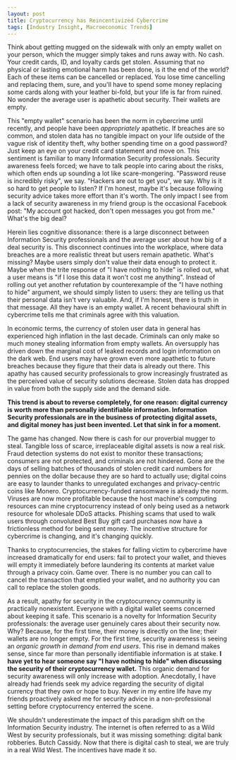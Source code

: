 ```yaml
---
layout: post
title: Cryptocurrency has Reincentivized Cybercrime
tags: [Industry Insight, Macroeconomic Trends]
---
```

Think about getting mugged on the sidewalk with only an empty wallet on your
person, which the mugger simply takes and runs away with. No cash. Your credit
cards, ID, and loyalty cards get stolen. Assuming that no physical or lasting
emotional harm has been done, is it the end of the world? Each of these items
can be cancelled or replaced. You lose time cancelling and replacing them,
sure, and you'll have to spend some money replacing some cards along with your
leather bi-fold, but your life is far from ruined. No wonder the average user is
apathetic about security. Their wallets are empty.

This "empty wallet" scenario has been the norm in cybercrime until recently, and
people have been <i>appropriately</i> apathetic. If breaches are so common, and stolen
data has no tangible impact on your life outside of the vague risk of identity
theft, why bother spending time on a good password? Just keep an eye on your
credit card statement and move on. This sentiment is familiar to many
Information Security professionals. Security awareness feels forced; we have to
talk people into caring about the risks, which often ends up sounding a lot like
scare-mongering. "Password reuse is incredibly risky", we say. "Hackers are out
to get you", we say. Why is it so hard to get people to listen? If I'm honest,
maybe it's because following security advice takes more effort than it's worth.
The only impact I see from a lack of security awareness in my friend group is
the occasional Facebook post: "My account got hacked, don't open messages you
got from me." What's the big deal?

Herein lies cognitive dissonance: there is a large disconnect between
Information Security professionals and the average user about how big of a deal
security is. This disconnect continues into the workplace, where data breaches
are a more realistic threat but users remain apathetic. What's missing? Maybe
users simply don't value their data enough to protect it. Maybe when the trite
response of "I have nothing to hide" is rolled out, what a user means is "if I
lose this data it won't cost me anything". Instead of rolling out yet another
refutation by counterexample of the "I have nothing to hide" argument, we
should simply listen to users: they are telling us that their personal data
isn't very valuable. And, if I'm honest, there is truth in that message. All
they have is an empty wallet. A recent behavioural shift in cybercrime tells
me that criminals agree with this valuation.

In economic terms, the currency of stolen user data in general has experienced
high inflation in the last decade. Criminals can only make so much money
stealing information from empty wallets. An oversupply has driven down the
marginal cost of leaked records and login information on the dark web. End
users may have grown even more apathetic to future breaches because they
figure that their data is already out there. This apathy has caused security
professionals to grow increasingly frustrated as the perceived value of
security solutions decrease. Stolen data has dropped in value from both the
supply side and the demand side.

<b>This trend is about to reverse completely, for one reason: digital currency is
worth more than personally identifiable information. Information Security
professionals are in the business of protecting digital assets, and digital
money has just been invented. Let that sink in for a moment.</b>

The game has changed. Now there is cash for our proverbial mugger to steal.
Tangible loss of scarce, irreplaceable digital assets is now a real risk. Fraud
detection systems do not exist to monitor these transactions; consumers are not
protected, and criminals are not hindered. Gone are the days of selling batches
of thousands of stolen credit card numbers for pennies on the dollar because
they are so hard to actually use; digital coins are easy to launder thanks to
unregulated exchanges and privacy-centric coins like Monero.
Cryptocurrency-funded ransomware is already the norm. Viruses are now more
profitable because the host machine's computing resources can mine
cryptocurrency instead of only being used as a network resource for wholesale
DDoS attacks. Phishing scams that used to walk users through convoluted Best
Buy gift card purchases now have a frictionless method for being sent money.
The incentive structure for cybercrime is changing, and it's changing quickly.

Thanks to cryptocurrencies, the stakes for falling victim to cybercrime have
increased dramatically for end users: fail to protect your wallet, and thieves
will empty it immediately before laundering its contents at market value
through a privacy coin. Game over. There is no number you can call to cancel
the transaction that emptied your wallet, and no authority you can call to
replace the stolen goods.

As a result, apathy for security in the cryptocurrency community is practically
nonexistent. Everyone with a digital wallet seems concerned about keeping it
safe. This scenario is a novelty for Information Security professionals: the
average user genuinely cares about their security now. Why? Because, for the
first time, their money is directly on the line; their wallets are no longer
empty. For the first time, security awareness is seeing an <i>organic growth in
demand from end users</i>. This rise in demand makes sense, since far more than
personally identifiable information is at stake. <b>I have yet to hear someone
say "I have nothing to hide" when discussing the security of their
cryptocurrency wallet.</b> This organic demand for security awareness will only
increase with adoption.  Anecdotally, I have already had friends seek my advice
regarding the security of digital currency that they own or hope to buy. Never
in my entire life have my friends proactively asked me for security advice in a
non-professional setting before cryptocurrency enterred the scene. 

We shouldn't underestimate the impact of this paradigm shift on the Information
Security industry. The internet is often referred to as a Wild West by security
professionals, but it was missing something: digital bank robberies. Butch
Cassidy. Now that there is digital cash to steal, we are truly in a real Wild
West. The incentives have made it so.
